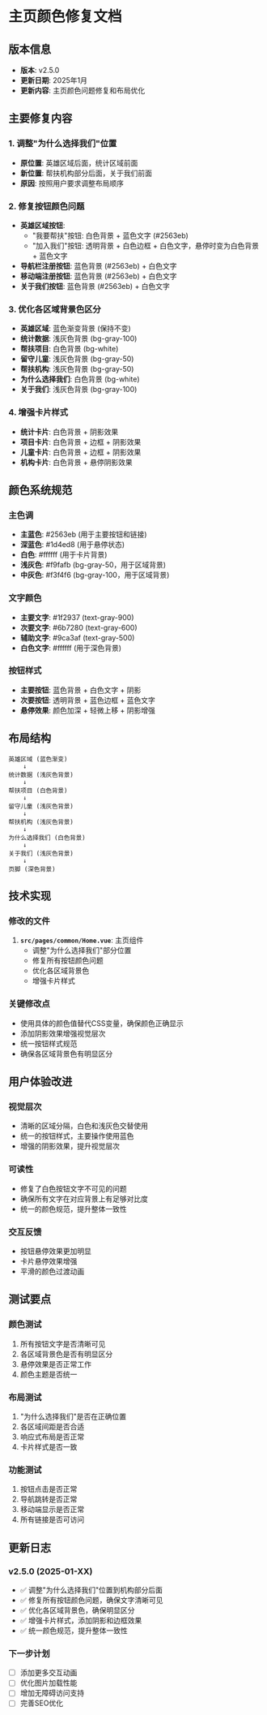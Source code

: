 # 主页颜色修复文档

## 版本信息
- **版本**: v2.5.0
- **更新日期**: 2025年1月
- **更新内容**: 主页颜色问题修复和布局优化

## 主要修复内容

### 1. 调整"为什么选择我们"位置
- **原位置**: 英雄区域后面，统计区域前面
- **新位置**: 帮扶机构部分后面，关于我们前面
- **原因**: 按照用户要求调整布局顺序

### 2. 修复按钮颜色问题
- **英雄区域按钮**:
  - "我要帮扶"按钮: 白色背景 + 蓝色文字 (#2563eb)
  - "加入我们"按钮: 透明背景 + 白色边框 + 白色文字，悬停时变为白色背景 + 蓝色文字
- **导航栏注册按钮**: 蓝色背景 (#2563eb) + 白色文字
- **移动端注册按钮**: 蓝色背景 (#2563eb) + 白色文字
- **关于我们按钮**: 蓝色背景 (#2563eb) + 白色文字

### 3. 优化各区域背景色区分
- **英雄区域**: 蓝色渐变背景 (保持不变)
- **统计数据**: 浅灰色背景 (bg-gray-100)
- **帮扶项目**: 白色背景 (bg-white)
- **留守儿童**: 浅灰色背景 (bg-gray-50)
- **帮扶机构**: 浅灰色背景 (bg-gray-50)
- **为什么选择我们**: 白色背景 (bg-white)
- **关于我们**: 浅灰色背景 (bg-gray-100)

### 4. 增强卡片样式
- **统计卡片**: 白色背景 + 阴影效果
- **项目卡片**: 白色背景 + 边框 + 阴影效果
- **儿童卡片**: 白色背景 + 边框 + 阴影效果
- **机构卡片**: 白色背景 + 悬停阴影效果

## 颜色系统规范

### 主色调
- **主蓝色**: #2563eb (用于主要按钮和链接)
- **深蓝色**: #1d4ed8 (用于悬停状态)
- **白色**: #ffffff (用于卡片背景)
- **浅灰色**: #f9fafb (bg-gray-50，用于区域背景)
- **中灰色**: #f3f4f6 (bg-gray-100，用于区域背景)

### 文字颜色
- **主要文字**: #1f2937 (text-gray-900)
- **次要文字**: #6b7280 (text-gray-600)
- **辅助文字**: #9ca3af (text-gray-500)
- **白色文字**: #ffffff (用于深色背景)

### 按钮样式
- **主要按钮**: 蓝色背景 + 白色文字 + 阴影
- **次要按钮**: 透明背景 + 蓝色边框 + 蓝色文字
- **悬停效果**: 颜色加深 + 轻微上移 + 阴影增强

## 布局结构

```
英雄区域 (蓝色渐变)
    ↓
统计数据 (浅灰色背景)
    ↓
帮扶项目 (白色背景)
    ↓
留守儿童 (浅灰色背景)
    ↓
帮扶机构 (浅灰色背景)
    ↓
为什么选择我们 (白色背景)
    ↓
关于我们 (浅灰色背景)
    ↓
页脚 (深色背景)
```

## 技术实现

### 修改的文件
1. **`src/pages/common/Home.vue`**: 主页组件
   - 调整"为什么选择我们"部分位置
   - 修复所有按钮颜色问题
   - 优化各区域背景色
   - 增强卡片样式

### 关键修改点
- 使用具体的颜色值替代CSS变量，确保颜色正确显示
- 添加阴影效果增强视觉层次
- 统一按钮样式规范
- 确保各区域背景色有明显区分

## 用户体验改进

### 视觉层次
- 清晰的区域分隔，白色和浅灰色交替使用
- 统一的按钮样式，主要操作使用蓝色
- 增强的阴影效果，提升视觉层次

### 可读性
- 修复了白色按钮文字不可见的问题
- 确保所有文字在对应背景上有足够对比度
- 统一的颜色规范，提升整体一致性

### 交互反馈
- 按钮悬停效果更加明显
- 卡片悬停效果增强
- 平滑的颜色过渡动画

## 测试要点

### 颜色测试
1. 所有按钮文字是否清晰可见
2. 各区域背景色是否有明显区分
3. 悬停效果是否正常工作
4. 颜色主题是否统一

### 布局测试
1. "为什么选择我们"是否在正确位置
2. 各区域间距是否合适
3. 响应式布局是否正常
4. 卡片样式是否一致

### 功能测试
1. 按钮点击是否正常
2. 导航跳转是否正常
3. 移动端显示是否正常
4. 所有链接是否可访问

## 更新日志

### v2.5.0 (2025-01-XX)
- ✅ 调整"为什么选择我们"位置到机构部分后面
- ✅ 修复所有按钮颜色问题，确保文字清晰可见
- ✅ 优化各区域背景色，确保明显区分
- ✅ 增强卡片样式，添加阴影和边框效果
- ✅ 统一颜色规范，提升整体一致性

### 下一步计划
- [ ] 添加更多交互动画
- [ ] 优化图片加载性能
- [ ] 增加无障碍访问支持
- [ ] 完善SEO优化 
